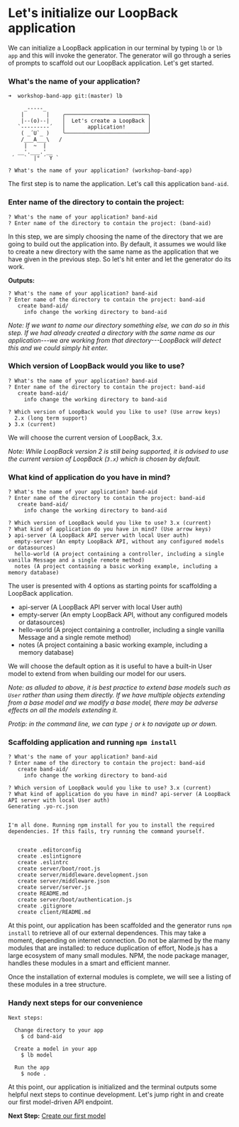 # Let's initialize our LoopBack application


We can initialize a LoopBack application in our terminal by typing `lb` or `lb app` and this will invoke the generator. The generator will go through a series of prompts to scaffold out our LoopBack application. Let's get started.

### What's the name of your application?

```
➜  workshop-band-app git:(master) lb

     _-----_
    |       |    ╭──────────────────────────╮
    |--(o)--|    │  Let's create a LoopBack │
   `---------´   │       application!       │
    ( _´U`_ )    ╰──────────────────────────╯
    /___A___\   /
     |  ~  |
   __'.___.'__
 ´   `  |° ´ Y `

? What's the name of your application? (workshop-band-app)
```

The first step is to name the application. Let's call this application `band-aid`.

### Enter name of the directory to contain the project:

```
? What's the name of your application? band-aid
? Enter name of the directory to contain the project: (band-aid)
```

In this step, we are simply choosing the name of the directory that we are going to build out the application into. By default, it assumes we would like to create a new directory with the same name as the application that we have given in the previous step. So let's hit enter and let the generator do its work.

**Outputs:**

```
? What's the name of your application? band-aid
? Enter name of the directory to contain the project: band-aid
   create band-aid/
     info change the working directory to band-aid
```

_Note: If we want to name our directory something else, we can do so in this step. If we had already created a directory with the same name as our application---we are working from that directory---LoopBack will detect this and we could simply hit enter._


### Which version of LoopBack would you like to use?

```
? What's the name of your application? band-aid
? Enter name of the directory to contain the project: band-aid
   create band-aid/
     info change the working directory to band-aid

? Which version of LoopBack would you like to use? (Use arrow keys)
  2.x (long term support)
❯ 3.x (current)
```

We will choose the current version of LoopBack, 3.x.

_Note: While LoopBack version 2 is still being supported, it is advised to use the current version of LoopBack (`3.x`) which is chosen by default._

### What kind of application do you have in mind?

```
? What's the name of your application? band-aid
? Enter name of the directory to contain the project: band-aid
   create band-aid/
     info change the working directory to band-aid

? Which version of LoopBack would you like to use? 3.x (current)
? What kind of application do you have in mind? (Use arrow keys)
❯ api-server (A LoopBack API server with local User auth)
  empty-server (An empty LoopBack API, without any configured models or datasources)
  hello-world (A project containing a controller, including a single vanilla Message and a single remote method)
  notes (A project containing a basic working example, including a memory database)
```

The user is presented with 4 options as starting points for scaffolding a LoopBack application.

- api-server (A LoopBack API server with local User auth)
- empty-server (An empty LoopBack API, without any configured models or datasources)
- hello-world (A project containing a controller, including a single vanilla Message and
 a single remote method)
- notes (A project containing a basic working example, including a memory database)

We will choose the default option as it is useful to have a built-in User model to extend from when building our model for our users.

_Note: as alluded to above, it is best practice to extend base models such as `User` rather than using them directly. If we have multiple objects extending from a base model and we modify a base model, there may be adverse effects on all the models extending it._

_Protip: in the command line, we can type `j` or `k` to navigate up or down._

### Scaffolding application and running `npm install`

```
? What's the name of your application? band-aid
? Enter name of the directory to contain the project: band-aid
   create band-aid/
     info change the working directory to band-aid

? Which version of LoopBack would you like to use? 3.x (current)
? What kind of application do you have in mind? api-server (A LoopBack API server with local User auth)
Generating .yo-rc.json


I'm all done. Running npm install for you to install the required dependencies. If this fails, try running the command yourself.


   create .editorconfig
   create .eslintignore
   create .eslintrc
   create server/boot/root.js
   create server/middleware.development.json
   create server/middleware.json
   create server/server.js
   create README.md
   create server/boot/authentication.js
   create .gitignore
   create client/README.md
```

At this point, our application has been scaffolded and the generator runs `npm install` to retrieve all of our external dependences. This may take a moment, depending on internet connection. Do not be alarmed by the many modules that are installed: to reduce duplication of effort, Node.js has a large ecosystem of many small modules. NPM, the node package manager, handles these modules in a smart and efficient manner.

Once the installation of external modules is complete, we will see a listing of these modules in a tree structure.

### Handy next steps for our convenience

```
Next steps:

  Change directory to your app
    $ cd band-aid

  Create a model in your app
    $ lb model

  Run the app
    $ node .
```

At this point, our application is initialized and the terminal outputs some helpful next steps to continue development. Let's jump right in and create our first model-driven API endpoint.

**Next Step:** [Create our first model](02-first-model.md)
